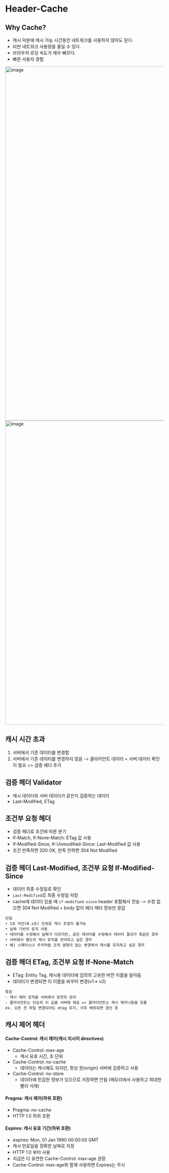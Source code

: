 # Header-Cache

## Why Cache?
- 캐시 덕분에 캐시 가능 시간동안 네트워크를 사용하지 않아도 된다.
- 비싼 네트워크 사용량을 줄일 수 있다.
- 브라우저 로딩 속도가 매우 빠르다.
- 빠른 사용자 경험
<img width="1121" alt="image" src="https://github.com/suzieep/TIL/assets/61377122/c861c7e5-22fb-4efa-8069-0d7943c5b890">
<img width="964" alt="image" src="https://github.com/suzieep/TIL/assets/61377122/d24b4f64-010d-478e-8579-b25340074a9b">

## 캐시 시간 초과
1. 서버에서 기존 데이터를 변경함
2. 서버에서 기존 데이터를 변경하지 않음
-> 클라이언트 데이터 = 서버 데이터 확인이 필요 => 검증 헤더 추가


## 검증 헤더 Validator
- 캐시 데이터와 서버 데이터가 같은지 검증하는 데이터
- Last-Modified, ETag

## 조건부 요청 헤더
- 검증 헤더로 조건에 따른 분기
- If-Match, If-None-Match: ETag 값 사용
- If-Modified-Since, If-Unmodified-Since: Last-Modified 값 사용
- 조건 만족하면 200 OK, 만족 안하면 304 Not Modified

## 검증 헤더 Last-Modified, 조건부 요청 If-Modified-Since
- 데이터 최종 수정일로 확인
- `Last-Modified`로 최종 수정일 저장
- cache에 데이터 있을 때 `if-modified-since` header 포함해서 전송
-> 수정 없으면 304 Not Modified + body 없이 헤더 메타 정보만 응답
```
단점
• 1초 미만(0.x초) 단위로 캐시 조정이 불가능
• 날짜 기반의 로직 사용
• 데이터를 수정해서 날짜가 다르지만, 같은 데이터를 수정해서 데이터 결과가 똑같은 경우
• 서버에서 별도의 캐시 로직을 관리하고 싶은 경우
• 예) 스페이스나 주석처럼 크게 영향이 없는 변경에서 캐시를 유지하고 싶은 경우
```

## 검증 헤더 ETag, 조건부 요청 If-None-Match
- ETag: Entity Tag, 캐시용 데이터에 임의의 고유한 버전 이름을 달아둠
- 데이터가 변경되면 이 이름을 바꾸어 변경(v1-> v2)
```
특징
- 캐시 제어 로직을 서버에서 완전히 관리
- 클라이언트는 단순히 이 값을 서버에 제공 => 클라이언트는 캐시 메커니즘을 모름
ex. 오픈 전 파일 변경되어도 etag 유지, 이후 배포되면 갱신 등
```

## 캐시 제어 헤더

#### Cache-Control: 캐시 제어(캐시 지시어 directives)
- Cache-Control: max-age    
    - 캐시 유효 시간, 초 단위
- Cache-Control: no-cache
    - 데이터는 캐시해도 되지만, 항상 원(origin) 서버에 검증하고 사용
- Cache-Control: no-store
    - 데이터에 민감한 정보가 있으므로 저장하면 안됨 (메모리에서 사용하고 최대한 빨리 삭제)

#### Pragma: 캐시 제어(하위 호환)
- Pragma: no-cache
- HTTP 1.0 하위 호환

#### Expires: 캐시 유효 기간(하위 호환)
- expires: Mon, 01 Jan 1990 00:00:00 GMT
- 캐시 만료일을 정확한 날짜로 지정
- HTTP 1.0 부터 사용
- 지금은 더 유연한 Cache-Control: max-age 권장
- Cache-Control: max-age와 함께 사용하면 Expires는 무시